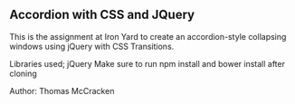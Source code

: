 ## Accordion with CSS and JQuery

This is the assignment at Iron Yard to create an accordion-style collapsing windows using jQuery with CSS Transitions.

Libraries used; jQuery
Make sure to run npm install and bower install after cloning

Author: Thomas McCracken
